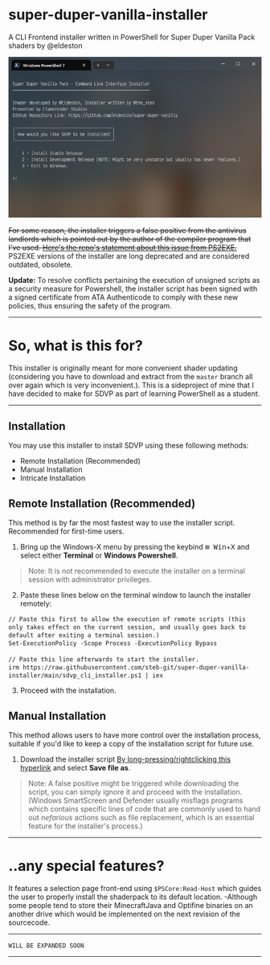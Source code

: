 # super-duper-vanilla-installer
A CLI Frontend installer written in PowerShell for Super Duper Vanilla Pack shaders by @eldeston

![](https://raw.githubusercontent.com/steb-git/super-duper-vanilla-installer/main/Screenshot%202024-02-17%20214332.png)

~~For some reason, the installer triggers a false positive from the antivirus landlords which is pointed out by the author of the compiler program that I've used. [Here's the repo's statement about this issue from PS2EXE.](https://github.com/MScholtes/PS2EXE#attention-incorrect-virus-detection)~~ PS2EXE versions of the installer are long deprecated and are considered outdated, obsolete.

**__Update:__** To resolve conflicts pertaining the execution of unsigned scripts as a security measure for Powershell, the installer script has been signed with a signed certificate from ATA Authenticode to comply with these new policies, thus ensuring the safety of the program.
___
# So, what is this for?
This installer is originally meant for more convenient shader updating (considering you have to download and extract from the `master` branch all over again which is very inconvenient.). This is a sideproject of mine that I have decided to make for SDVP as part of learning PowerShell as a student.
___
## Installation
You may use this installer to install SDVP using these following methods:
* Remote Installation (Recommended)
* Manual Installation
* Intricate Installation

## Remote Installation (Recommended) 
This method is by far the most fastest way to use the installer script. Recommended for first-time users.

1. Bring up the Windows-X menu by pressing the keybind <kbd>⊞ Win</kbd>+<kbd>X</kbd> and select either **Terminal** or **Windows Powershell**.
> Note: It is not recommended to execute the installer on a terminal session with administrator privileges.
2. Paste these lines below on the terminal window to launch the installer remotely:
```pwsh
// Paste this first to allow the execution of remote scripts (this only takes effect on the current session, and usually goes back to default after exiting a terminal session.)
Set-ExecutionPolicy -Scope Process -ExecutionPolicy Bypass 

// Paste this line afterwards to start the installer.
irm https://raw.githubusercontent.com/steb-git/super-duper-vanilla-installer/main/sdvp_cli_installer.ps1 | iex
```
3. Proceed with the installation.

## Manual Installation
This method allows users to have more control over the installation process, suitable if you'd like to keep a copy of the installation script for future use.
1. Download the installer script [By long-pressing/rightclicking this hyperlink](https://raw.githubusercontent.com/steb-git/super-duper-vanilla-installer/main/sdvp_cli_installer.ps1) and select **Save file as**.
> Note: A false positive might be triggered while downloading the script, you can simply ignore it and proceed with the installation. (Windows SmartScreen and Defender usually misflags programs which contains specific lines of code that are commonly used to hand out *nefarious* actions such as file replacement, which is an essential feature for the installer's process.)
___
# ..any special features?
It features a selection page front-end using `$PSCore:Read-Host` which guides the user to properly install the shaderpack to its default location.
-Although some people tend to store their MinecraftJava and Optifine binaries on an another drive which would be implemented on the next revision of the sourcecode.

---
```
WILL BE EXPANDED SOON
```
---
